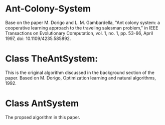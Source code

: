 # Ant-Colony-System
Base on the paper M. Dorigo and L. M. Gambardella, "Ant colony system: a cooperative learning approach to the traveling salesman problem," in IEEE Transactions on Evolutionary Computation, vol. 1, no. 1, pp. 53-66, April 1997, doi: 10.1109/4235.585892.


# Class TheAntSystem: 
This is the original algorithm discussed in the background section of the paper. Based on M. Dorigo, Optimization learning and natural algorithms, 1992.

# Class AntSystem
The propsed algorithm in this paper.

